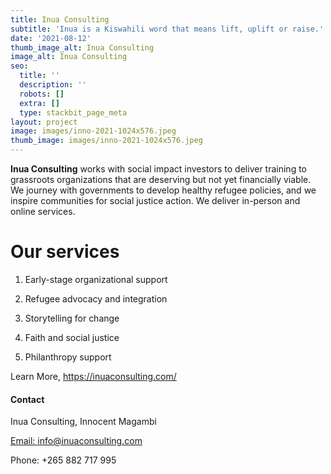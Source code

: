 ```yaml
---
title: Inua Consulting
subtitle: 'Inua is a Kiswahili word that means lift, uplift or raise.'
date: '2021-08-12'
thumb_image_alt: Inua Consulting
image_alt: Inua Consulting
seo:
  title: ''
  description: ''
  robots: []
  extra: []
  type: stackbit_page_meta
layout: project
image: images/inno-2021-1024x576.jpeg
thumb_image: images/inno-2021-1024x576.jpeg
---
```

**Inua Consulting** works with social impact investors to deliver training to grassroots organizations that are deserving but not yet financially viable. We journey with governments to develop healthy refugee policies, and we inspire communities for social justice action. We deliver in-person and online services.

# Our services

1.  Early-stage organizational support

2.  Refugee advocacy and integration

3.  Storytelling for change

4.  Faith and social justice

5.  Philanthropy support

Learn More, <https://inuaconsulting.com/>

#### Contact

Inua Consulting, Innocent Magambi

[Email: info@inuaconsulting.com](mailto:info@inuaconsulting.com)

Phone: +265 882 717 995
